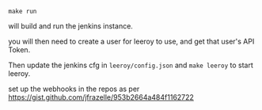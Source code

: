 

```
make run
```

will build and run the jenkins instance.

you will then need to create a user for leeroy to use, and get that user's API Token.

Then update the jenkins cfg in `leeroy/config.json` and `make leeroy` to start leeroy.

set up the webhooks in the repos as per https://gist.github.com/jfrazelle/953b2664a484f1162722
